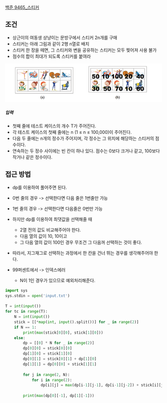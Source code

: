 
[백준 9465_스티커](https://www.acmicpc.net/problem/9465)


## 조건

- 상근이의 여동생 상냥이는 문방구에서 스티커 2n개를 구매
- 스티커는 아래 그림과 같이 2행 n열로 배치
- 스티커 한 장을 떼면, 그 스티커와 변을 공유하는 스티커는 모두 찢어져 사용 불가
- 점수의 합이 최대가 되도록 스티커를 붙여라

![](Algorithm/baekjoon/assets/Pasted%20image%2020221213201329.png)


##### 입력

- 첫째 줄에 테스트 케이스의 개수 T가 주어진다. 
- 각 테스트 케이스의 첫째 줄에는 n (1 ≤ n ≤ 100,000)이 주어진다. 
- 다음 두 줄에는 n개의 정수가 주어지며, 각 정수는 그 위치에 해당하는 스티커의 점수이다. 
- 연속하는 두 정수 사이에는 빈 칸이 하나 있다. 점수는 0보다 크거나 같고, 100보다 작거나 같은 정수이다.




## 접근 방법

- dp를 이용하여 풀어주면 된다.
-  0번 줄의 경우 -> 선택한다면 다음 줄은 1번줄만 가능
- 1번 줄의 경우 -> 선택한다면 다음줄은 0번만 가능
- 하지만 dp를 이용하여 최댓값을 선택해줄 때
	- 2열 전의 값도 비교해주어야 한다.
	- 다음 열의 값이 10, 10이고 
	- 그 다음 열의 값이 100인 경우 무조건 그 다음꺼 선택하는 것이 좋다.
- 따라서, 지그재그로 선택하는 과정에서 한 칸을 건너 뛰는 경우를 생각해주어야 한다.

- 99퍼센트에서 -> 인덱스에러
	- N이 1인 경우가 있으므로 예외처리해준다.


```PYTHON
import sys  
sys.stdin = open('input.txt')  
  
T = int(input())  
for tc in range(T):  
    N = int(input())  
    stick = [[*map(int, input().split())] for _ in range(2)]  
    if N == 1:  
        print(max(stick[0][0], stick[1][0]))  
    else:  
        dp = [[0] * N for _ in range(2)]  
        dp[0][0] = stick[0][0]  
        dp[1][0] = stick[1][0]  
        dp[0][1] = stick[0][1] + dp[1][0]  
        dp[1][1] = dp[0][0] + stick[1][1]  
  
        for j in range(2, N):  
            for i in range(2):  
                dp[i][j] = max(dp[i-1][j-1], dp[i-1][j-2]) + stick[i][j]  
  
        print(max(dp[0][-1], dp[1][-1]))
```